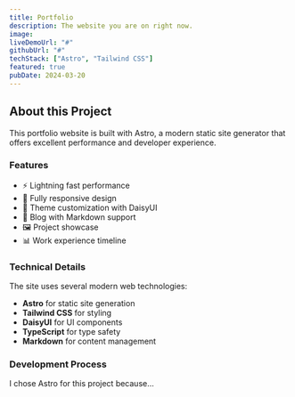 ```yaml
---
title: Portfolio
description: The website you are on right now.
image: 
liveDemoUrl: "#"
githubUrl: "#"
techStack: ["Astro", "Tailwind CSS"]
featured: true
pubDate: 2024-03-20
---
```


## About this Project

This portfolio website is built with Astro, a modern static site generator that offers excellent performance and developer experience.

### Features

- ⚡️ Lightning fast performance
- 📱 Fully responsive design
- 🎨 Theme customization with DaisyUI
- 📝 Blog with Markdown support
- 🖼️ Project showcase
- 📊 Work experience timeline

### Technical Details

The site uses several modern web technologies:

- **Astro** for static site generation
- **Tailwind CSS** for styling
- **DaisyUI** for UI components
- **TypeScript** for type safety
- **Markdown** for content management

### Development Process

I chose Astro for this project because... 